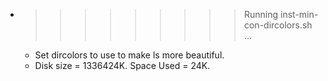 * >>>>>>>>> Running inst-min-con-dircolors.sh ...
  * Set dircolors to use  to make ls more beautiful.
  * Disk size = 1336424K. Space Used = 24K.

